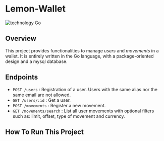 # Lemon-Wallet

![technology Go](https://img.shields.io/badge/technology-go-blue.svg)

## Overview

This project provides functionalities to manage _users_ and _movements_ in a wallet.
It is entirely written in the Go language, with a package-oriented design and a mysql database.

## Endpoints

- `POST /users` : Registration of a user. Users with the same alias nor the same email are not allowed.
- `GET /users/:id` : Get a user. 
- `POST /movements` : Register a new movement.
- `GET /movements/search` : List all user movements with optional filters such as: limit, offset, type of movement and currency.

## How To Run This Project